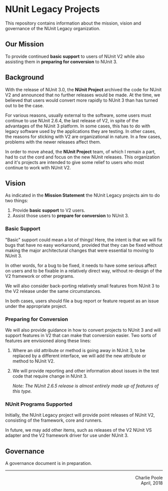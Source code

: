 # NUnit Legacy Projects

This repository contains information about the mission, vision and governance of the NUnit Legacy organization.

## Our Mission

To provide continued __basic support__ to users of NUnit V2 while also assisting them in __preparing for conversion__ to NUnit 3.

## Background

With the release of NUnit 3.0, the __NUnit Project__ archived the code for NUnit V2 and announced that no further releases would be made. At the time, we believed that users would convert more rapidly to NUnit 3 than has turned out to be the case.

For various reasons, usually external to the software, some users must continue to use NUnit 2.6.4, the last release of V2, in spite of the advantages of the NUnit 3 platform. In some cases, this has to do with legacy software used by the applications they are testing. In other cases, the reasons for sticking with V2 are organizational in nature. In a few cases, problems with the newer releases affect them.

In order to move ahead, the __NUnit Project__ team, of which I remain a part, had to cut the cord and focus on the new NUnit releases. This organization and it's projects are intended to give some relief to users who most continue to work with NUnit V2.

## Vision

As indicated in the __Mission Statement__ the NUnit Legacy projects aim to do two things:

1. Provide __basic support__ to V2 users.
2. Assist those users to __prepare for conversion__ to NUnit 3.

### Basic Support

"Basic" support could mean a lot of things! Here, the intent is that we will fix bugs that have no easy workaround, provided that they can be fixed without making the major architectural changes that were essential to moving to NUnit 3.

In other words, for a bug to be fixed, it needs to have some serious affect on users and to be fixable in a relatively direct way, without re-design of the V2 framework or other programs.

We will also consider back-porting relatively small features from NUnit 3 to the V2 release under the same circumstances.

In both cases, users should file a bug report or feature request as an issue under the appropriate project.

### Preparing for Conversion

We will also provide guidance in how to convert projects to NUnit 3 and will support features in V2 that can make that conversion easier. Two sorts of features are envisioned along these lines:

1. Where an old attribute or method is going away in NUnit 3, to be replaced by a different interface, we will add the new attribute or method to NUnit V2.

2. We will provide reporting and other information about issues in the test code that require change in NUnit 3.

   _Note: The NUnit 2.6.5 release is almost entirely made up of features of this type._

### NUnit Programs Supported

Initially, the NUnit Legacy project will provide point releases of NUnit V2, consisting of the framework, core and runners.

In future, we may add other items, such as releases of the V2 NUnit VS adapter and the V2 framework driver for use under NUnit 3.

## Governance

A governance document is in preparation.

<hr>
<div align="right">
Charlie Poole<br>
April, 2018
</div>
